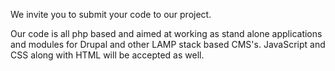 We invite you to submit your code to our project.

Our code is all php based and aimed at working as stand alone applications and modules for Drupal and other LAMP stack based CMS's.
JavaScript and CSS along with HTML will be accepted as well. 

